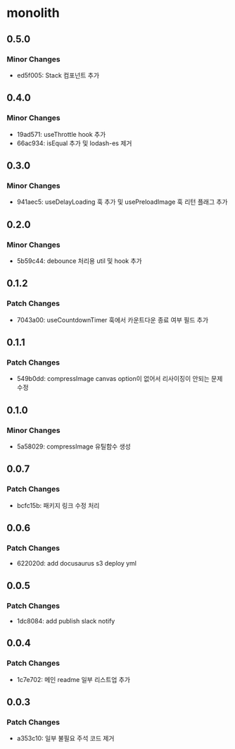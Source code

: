 # monolith

## 0.5.0

### Minor Changes

- ed5f005: Stack 컴포넌트 추가

## 0.4.0

### Minor Changes

- 19ad571: useThrottle hook 추가
- 66ac934: isEqual 추가 및 lodash-es 제거

## 0.3.0

### Minor Changes

- 941aec5: useDelayLoading 훅 추가 및 usePreloadImage 훅 리턴 플래그 추가

## 0.2.0

### Minor Changes

- 5b59c44: debounce 처리용 util 및 hook 추가

## 0.1.2

### Patch Changes

- 7043a00: useCountdownTimer 훅에서 카운트다운 종료 여부 필드 추가

## 0.1.1

### Patch Changes

- 549b0dd: compressImage canvas option이 없어서 리사이징이 안되는 문제 수정

## 0.1.0

### Minor Changes

- 5a58029: compressImage 유틸함수 생성

## 0.0.7

### Patch Changes

- bcfc15b: 패키지 링크 수정 처리

## 0.0.6

### Patch Changes

- 622020d: add docusaurus s3 deploy yml

## 0.0.5

### Patch Changes

- 1dc8084: add publish slack notify

## 0.0.4

### Patch Changes

- 1c7e702: 메인 readme 일부 리스트업 추가

## 0.0.3

### Patch Changes

- a353c10: 일부 불필요 주석 코드 제거
